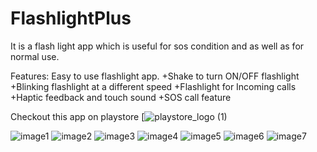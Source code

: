 # FlashlightPlus
It is a flash light app which is useful for sos condition and as well as for normal use.

Features:
Easy to use flashlight app.
+Shake to turn ON/OFF flashlight
+Blinking flashlight at a different speed
+Flashlight for Incoming calls
+Haptic feedback and touch sound
+SOS call feature

Checkout this app on playstore
[![playstore_logo (1)](https://play.google.com/store/apps/details?id=com.lahsuak.flashlightplus)


![image1](https://user-images.githubusercontent.com/49050597/147363708-c1d86e19-ee94-4395-8dcf-11c16583ad8e.jpeg)
![image2](https://user-images.githubusercontent.com/49050597/147363710-40c0233e-b7b4-4fa6-b0f0-fc09988fca53.jpeg)
![image3](https://user-images.githubusercontent.com/49050597/147363711-c1a8ccf2-4471-4d4e-8850-2bf48c291f85.jpeg)
![image4](https://user-images.githubusercontent.com/49050597/147363712-91ec0503-f784-4fab-916e-e5a2b9270fbe.jpeg)
![image5](https://user-images.githubusercontent.com/49050597/147363713-5f8112ff-6917-4f5c-9d0e-e11f764336e4.jpeg)
![image6](https://user-images.githubusercontent.com/49050597/147363714-ed7eb091-cc0d-4dbc-854f-8ae8b72968dd.jpeg)
![image7](https://user-images.githubusercontent.com/49050597/147363715-67fbb089-4e42-45e4-8123-60f1775fd687.jpeg)
